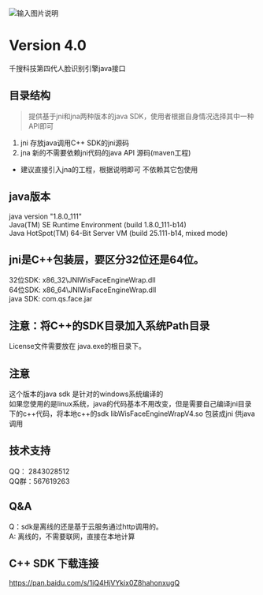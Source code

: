 ﻿![输入图片说明](http://www.qiansou.cn/Scripts/img/lmxt-1bi1.jpg "在这里输入图片标题")  
# Version 4.0
千搜科技第四代人脸识别引擎java接口 

## 目录结构 
> 提供基于jni和jna两种版本的java SDK，使用者根据自身情况选择其中一种API即可
1. jni 存放java调用C++ SDK的jni源码 
2. jna 新的不需要依赖jni代码的java API 源码(maven工程)
* 建议直接引入jna的工程，根据说明即可 不依赖其它包使用

## java版本
java version "1.8.0_111"  
Java(TM) SE Runtime Environment (build 1.8.0_111-b14)  
Java HotSpot(TM) 64-Bit Server VM (build 25.111-b14, mixed mode)  

## jni是C++包装层，要区分32位还是64位。
32位SDK: x86_32\JNIWisFaceEngineWrap.dll  
64位SDK: x86_64\JNIWisFaceEngineWrap.dll  
java SDK: com.qs.face.jar    


## 注意：将C++的SDK目录加入系统Path目录 

License文件需要放在 java.exe的根目录下。  

## 注意
这个版本的java sdk 是针对的windows系统编译的  
如果您使用的是linux系统，java的代码基本不用改变，但是需要自己编译jni目录下的c++代码，将本地c++的sdk libWisFaceEngineWrapV4.so 包装成jni 供java调用


## 技术支持
QQ： 2843028512  
QQ群：567619263

## Q&A
Q：sdk是离线的还是基于云服务通过http调用的。  
A: 离线的，不需要联网，直接在本地计算 

## C++ SDK 下载连接
https://pan.baidu.com/s/1iQ4HjVYkix0Z8hahonxugQ  